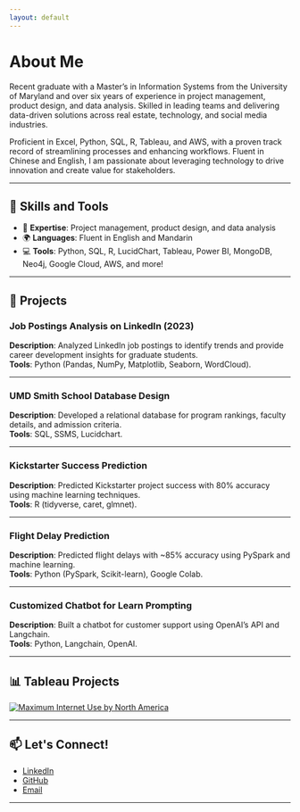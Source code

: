```yaml
---
layout: default
---
```


# About Me
Recent graduate with a Master’s in Information Systems from the University of Maryland and over six years of experience in project management, product design, and data analysis. Skilled in leading teams and delivering data-driven solutions across real estate, technology, and social media industries.

Proficient in Excel, Python, SQL, R, Tableau, and AWS, with a proven track record of streamlining processes and enhancing workflows. Fluent in Chinese and English, I am passionate about leveraging technology to drive innovation and create value for stakeholders.

---

## 🚀 Skills and Tools
- 🌟 **Expertise**: Project management, product design, and data analysis  
- 🌍 **Languages**: Fluent in English and Mandarin  
- 💻 **Tools**: Python, SQL, R, LucidChart, Tableau, Power BI, MongoDB, Neo4j, Google Cloud, AWS, and more!  

---

## 📂 Projects

### **Job Postings Analysis on LinkedIn (2023)**
**Description**: Analyzed LinkedIn job postings to identify trends and provide career development insights for graduate students.  
**Tools**: Python (Pandas, NumPy, Matplotlib, Seaborn, WordCloud).  

---

### **UMD Smith School Database Design**
**Description**: Developed a relational database for program rankings, faculty details, and admission criteria.  
**Tools**: SQL, SSMS, Lucidchart.  

---

### **Kickstarter Success Prediction**
**Description**: Predicted Kickstarter project success with 80% accuracy using machine learning techniques.  
**Tools**: R (tidyverse, caret, glmnet).  

---

### **Flight Delay Prediction**
**Description**: Predicted flight delays with ~85% accuracy using PySpark and machine learning.  
**Tools**: Python (PySpark, Scikit-learn), Google Colab.  

---

### **Customized Chatbot for Learn Prompting**
**Description**: Built a chatbot for customer support using OpenAI’s API and Langchain.  
**Tools**: Python, Langchain, OpenAI.  

---

## 📊 Tableau Projects

<div 
  class='tableauPlaceholder' 
  id='viz1734369023072' 
  style='position: relative'>
    <noscript
      ><a href='#'
         ><img 
            alt='Maximum Internet Use by North America ' 
            src='https:&#47;&#47;public.tableau.com&#47;static&#47;images&#47;MW&#47;MW74W9CR9&#47;1_rss.png' 
            style='border: none' /></a></noscript>
  <object class='tableauViz'  style='display:none;'
    ><param name='host_url' value='https%3A%2F%2Fpublic.tableau.com%2F' /
       > <param name='embed_code_version' value='3' /
           > <param name='path' value='shared&#47;MW74W9CR9' /
               > <param name='toolbar' value='yes' /
                   ><param name='static_image' 
                      value='https:&#47;&#47;public.tableau.com&#47;static&#47;images&#47;MW&#47;MW74W9CR9&#47;1.png' /
                      > <param name='animate_transition' value='yes' /
                      ><param name='display_static_image' value='yes' /
                      ><param name='display_spinner' value='yes' /
                      ><param name='display_overlay' value='yes' /
                      ><param name='display_count' value='yes' /
                      ><param name='language' value='en-US' /
                      ></object>
                      </div>                
                      <script type='text/javascript'
                      >                    
                      var divElement = document.getElementById('viz1734369023072'); 
                      var vizElement = divElement.getElementsByTagName('object')[0];
                      vizElement.style.width='100%';vizElement.style.height=(divElement.offsetWidth*0.75)+'px';  
                      var scriptElement = document.createElement('script');                    
                      scriptElement.src = 'https://public.tableau.com/javascripts/api/viz_v1.js';  
                      vizElement.parentNode.insertBefore(scriptElement, vizElement);                
                      </script>

---

## 📫 Let's Connect!
- [LinkedIn](https://www.linkedin.com/in/ningjessicaxu/)  
- [GitHub](https://github.com/supervicky88)  
- [Email](mailto:jessicaxu2019@gmail.com)  

---

